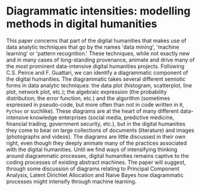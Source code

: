 # Diagrammatic intensities: modelling methods in digital humanities
This paper concerns that part of the digital humanities that makes use of data analytic techniques that go by the names 'data mining', 'machine learning' or 'pattern recognition.'
These techniques, while not exactly new and in many cases of long-standing provenance, animate and drive many of the most prominent data-intensive digital humanities projects. 
Following C.S. Peirce and F. Guattari, we can identify a diagrammatic component of the digital humanities. 
The diagrammatic takes several different semiotic forms in data analytic techniques: the data plot (histogram, scatterplot, line plot, network plot, etc.); the algebraic expression (the probability distribution; the error function, etc.) and the algorithm (sometimes expressed in pseudo-code, but more often than not in code written in `R`, `Python` or suchlike). 
These diagrams are at the heart of many different data-intensive knowledge enterprises (social media, predictive medicine, financial trading, government security, etc.), but in the digital humanities they come to bear on large collections of documents (literature) and images (photographs and videos). 
The diagrams are little discussed in their own right, even though they deeply animate many of the practices associated with the digital humanities.
Until we find ways of intensifying thinking around diagrammatic processes, digital humanities remains captive to the coding processes of existing abstract machines. 
The paper will suggest, through some discussion of diagrams relating to Principal Component Analysis, Latent Dirichlet Allocation and Naive Bayes how diagrammatic processes might intensify through  machine learning.
